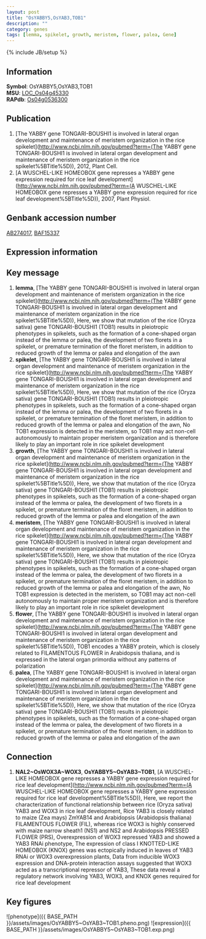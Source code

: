 ```yaml
---
layout: post
title: "OsYABBY5,OsYAB3,TOB1"
description: ""
category: genes
tags: [lemma, spikelet, growth, meristem, flower, palea, Gene]
---
```

{% include JB/setup %}

## Information
__Symbol__: OsYABBY5,OsYAB3,TOB1  
__MSU__: [LOC_Os04g45330](http://rice.plantbiology.msu.edu/cgi-bin/ORF_infopage.cgi?orf=LOC_Os04g45330)  
__RAPdb__: [Os04g0536300](http://rapdb.dna.affrc.go.jp/viewer/gbrowse_details/irgsp1?name=Os04g0536300)  

## Publication
1. [The YABBY gene TONGARI-BOUSHI1 is involved in lateral organ development and maintenance of meristem organization in the rice spikelet](http://www.ncbi.nlm.nih.gov/pubmed?term=(The YABBY gene TONGARI-BOUSHI1 is involved in lateral organ development and maintenance of meristem organization in the rice spikelet%5BTitle%5D)), 2012, Plant Cell.
2. [A WUSCHEL-LIKE HOMEOBOX gene represses a YABBY gene expression required for rice leaf development](http://www.ncbi.nlm.nih.gov/pubmed?term=(A WUSCHEL-LIKE HOMEOBOX gene represses a YABBY gene expression required for rice leaf development%5BTitle%5D)), 2007, Plant Physiol.

## Genbank accession number
[AB274017](http://www.ncbi.nlm.nih.gov/nuccore/AB274017), [BAF15337](http://www.ncbi.nlm.nih.gov/nuccore/BAF15337)

## Expression information

## Key message
1. __lemma__, [The YABBY gene TONGARI-BOUSHI1 is involved in lateral organ development and maintenance of meristem organization in the rice spikelet](http://www.ncbi.nlm.nih.gov/pubmed?term=(The YABBY gene TONGARI-BOUSHI1 is involved in lateral organ development and maintenance of meristem organization in the rice spikelet%5BTitle%5D)),  Here, we show that mutation of the rice (Oryza sativa) gene TONGARI-BOUSHI1 (TOB1) results in pleiotropic phenotypes in spikelets, such as the formation of a cone-shaped organ instead of the lemma or palea, the development of two florets in a spikelet, or premature termination of the floret meristem, in addition to reduced growth of the lemma or palea and elongation of the awn
2. __spikelet__, [The YABBY gene TONGARI-BOUSHI1 is involved in lateral organ development and maintenance of meristem organization in the rice spikelet](http://www.ncbi.nlm.nih.gov/pubmed?term=(The YABBY gene TONGARI-BOUSHI1 is involved in lateral organ development and maintenance of meristem organization in the rice spikelet%5BTitle%5D)),  Here, we show that mutation of the rice (Oryza sativa) gene TONGARI-BOUSHI1 (TOB1) results in pleiotropic phenotypes in spikelets, such as the formation of a cone-shaped organ instead of the lemma or palea, the development of two florets in a spikelet, or premature termination of the floret meristem, in addition to reduced growth of the lemma or palea and elongation of the awn, No TOB1 expression is detected in the meristem, so TOB1 may act non-cell autonomously to maintain proper meristem organization and is therefore likely to play an important role in rice spikelet development
3. __growth__, [The YABBY gene TONGARI-BOUSHI1 is involved in lateral organ development and maintenance of meristem organization in the rice spikelet](http://www.ncbi.nlm.nih.gov/pubmed?term=(The YABBY gene TONGARI-BOUSHI1 is involved in lateral organ development and maintenance of meristem organization in the rice spikelet%5BTitle%5D)),  Here, we show that mutation of the rice (Oryza sativa) gene TONGARI-BOUSHI1 (TOB1) results in pleiotropic phenotypes in spikelets, such as the formation of a cone-shaped organ instead of the lemma or palea, the development of two florets in a spikelet, or premature termination of the floret meristem, in addition to reduced growth of the lemma or palea and elongation of the awn
4. __meristem__, [The YABBY gene TONGARI-BOUSHI1 is involved in lateral organ development and maintenance of meristem organization in the rice spikelet](http://www.ncbi.nlm.nih.gov/pubmed?term=(The YABBY gene TONGARI-BOUSHI1 is involved in lateral organ development and maintenance of meristem organization in the rice spikelet%5BTitle%5D)),  Here, we show that mutation of the rice (Oryza sativa) gene TONGARI-BOUSHI1 (TOB1) results in pleiotropic phenotypes in spikelets, such as the formation of a cone-shaped organ instead of the lemma or palea, the development of two florets in a spikelet, or premature termination of the floret meristem, in addition to reduced growth of the lemma or palea and elongation of the awn, No TOB1 expression is detected in the meristem, so TOB1 may act non-cell autonomously to maintain proper meristem organization and is therefore likely to play an important role in rice spikelet development
5. __flower__, [The YABBY gene TONGARI-BOUSHI1 is involved in lateral organ development and maintenance of meristem organization in the rice spikelet](http://www.ncbi.nlm.nih.gov/pubmed?term=(The YABBY gene TONGARI-BOUSHI1 is involved in lateral organ development and maintenance of meristem organization in the rice spikelet%5BTitle%5D)),  TOB1 encodes a YABBY protein, which is closely related to FILAMENTOUS FLOWER in Arabidopsis thaliana, and is expressed in the lateral organ primordia without any patterns of polarization
6. __palea__, [The YABBY gene TONGARI-BOUSHI1 is involved in lateral organ development and maintenance of meristem organization in the rice spikelet](http://www.ncbi.nlm.nih.gov/pubmed?term=(The YABBY gene TONGARI-BOUSHI1 is involved in lateral organ development and maintenance of meristem organization in the rice spikelet%5BTitle%5D)),  Here, we show that mutation of the rice (Oryza sativa) gene TONGARI-BOUSHI1 (TOB1) results in pleiotropic phenotypes in spikelets, such as the formation of a cone-shaped organ instead of the lemma or palea, the development of two florets in a spikelet, or premature termination of the floret meristem, in addition to reduced growth of the lemma or palea and elongation of the awn

## Connection
1. __NAL2~OsWOX3A~WOX3__, __OsYABBY5~OsYAB3~TOB1__, [A WUSCHEL-LIKE HOMEOBOX gene represses a YABBY gene expression required for rice leaf development](http://www.ncbi.nlm.nih.gov/pubmed?term=(A WUSCHEL-LIKE HOMEOBOX gene represses a YABBY gene expression required for rice leaf development%5BTitle%5D)),  Here, we report the characterization of functional relationship between rice (Oryza sativa) YAB3 and WOX3 in rice leaf development, Rice YAB3 is closely related to maize (Zea mays) ZmYAB14 and Arabidopsis (Arabidopsis thaliana) FILAMENTOUS FLOWER (FIL), whereas rice WOX3 is highly conserved with maize narrow sheath1 (NS1) and NS2 and Arabidopsis PRESSED FLOWER (PRS), Overexpression of WOX3 repressed YAB3 and showed a YAB3 RNAi phenotype, The expression of class I KNOTTED-LIKE HOMEOBOX (KNOX) genes was ectopically induced in leaves of YAB3 RNAi or WOX3 overexpression plants, Data from inducible WOX3 expression and DNA-protein interaction assays suggested that WOX3 acted as a transcriptional repressor of YAB3, These data reveal a regulatory network involving YAB3, WOX3, and KNOX genes required for rice leaf development

## Key figures
![phenotype]({{ BASE_PATH }}/assets/images/OsYABBY5~OsYAB3~TOB1.pheno.png)
![expression]({{ BASE_PATH }}/assets/images/OsYABBY5~OsYAB3~TOB1.exp.png)


